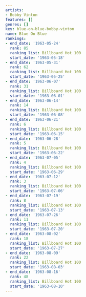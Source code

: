 ```yaml
---
artists:
- Bobby Vinton
features: []
genres: []
key: blue-on-blue-bobby-vinton
name: Blue On Blue
rankings:
- end_date: '1963-05-24'
  rank: 85
  ranking_list: Billboard Hot 100
  start_date: '1963-05-18'
- end_date: '1963-05-31'
  rank: 62
  ranking_list: Billboard Hot 100
  start_date: '1963-05-25'
- end_date: '1963-06-07'
  rank: 31
  ranking_list: Billboard Hot 100
  start_date: '1963-06-01'
- end_date: '1963-06-14'
  rank: 14
  ranking_list: Billboard Hot 100
  start_date: '1963-06-08'
- end_date: '1963-06-21'
  rank: 6
  ranking_list: Billboard Hot 100
  start_date: '1963-06-15'
- end_date: '1963-06-28'
  rank: 5
  ranking_list: Billboard Hot 100
  start_date: '1963-06-22'
- end_date: '1963-07-05'
  rank: 4
  ranking_list: Billboard Hot 100
  start_date: '1963-06-29'
- end_date: '1963-07-12'
  rank: 3
  ranking_list: Billboard Hot 100
  start_date: '1963-07-06'
- end_date: '1963-07-19'
  rank: 8
  ranking_list: Billboard Hot 100
  start_date: '1963-07-13'
- end_date: '1963-07-26'
  rank: 11
  ranking_list: Billboard Hot 100
  start_date: '1963-07-20'
- end_date: '1963-08-02'
  rank: 18
  ranking_list: Billboard Hot 100
  start_date: '1963-07-27'
- end_date: '1963-08-09'
  rank: 22
  ranking_list: Billboard Hot 100
  start_date: '1963-08-03'
- end_date: '1963-08-16'
  rank: 48
  ranking_list: Billboard Hot 100
  start_date: '1963-08-10'
---
```


